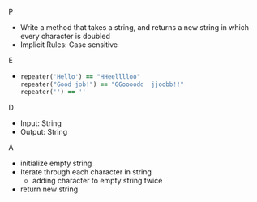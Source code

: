 P

- Write a method that takes a string, and returns a new string in which every character is doubled
- Implicit Rules: Case sensitive

E

- ```ruby
  repeater('Hello') == "HHeelllloo"
  repeater("Good job!") == "GGoooodd  jjoobb!!"
  repeater('') == ''
  ```

D

- Input: String
- Output: String

A

- initialize empty string
- Iterate through each character in string 
  - adding character to empty string twice
- return new string